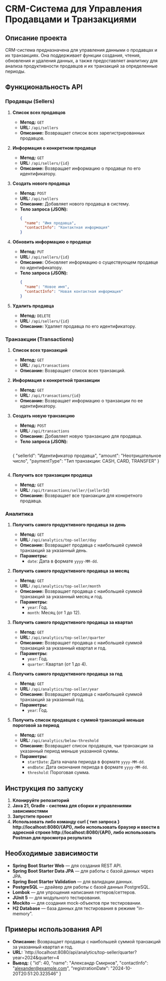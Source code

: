 # CRM-Система для Управления Продавцами и Транзакциями

## Описание проекта

CRM-система предназначена для управления данными о продавцах и их транзакциях. Она поддерживает функции создания, чтения, обновления и удаления данных, а также предоставляет аналитику для анализа продуктивности продавцов и их транзакций за определенные периоды.

## Функциональность API

### Продавцы (Sellers)

1. **Список всех продавцов**
   - **Метод:** `GET`
   - **URL:** `/api/sellers`
   - **Описание:** Возвращает список всех зарегистрированных продавцов.

2. **Информация о конкретном продавце**
   - **Метод:** `GET`
   - **URL:** `/api/sellers/{id}`
   - **Описание:** Возвращает информацию о продавце по его идентификатору.

3. **Создать нового продавца**
   - **Метод:** `POST`
   - **URL:** `/api/sellers`
   - **Описание:** Добавляет нового продавца в систему.
   - **Тело запроса (JSON):**
     ```json
     {
       "name": "Имя продавца",
       "contactInfo": "Контактная информация"
     }
     ```
4. **Обновить информацию о продавце**
   - **Метод:** `PUT`
   - **URL:** `/api/sellers/{id}`
   - **Описание:** Обновляет информацию о существующем продавце по идентификатору.
   - **Тело запроса (JSON):**
     ```json
     {
       "name": "Новое имя",
       "contactInfo": "Новая контактная информация"
     }
     ```

5. **Удалить продавца**
   - **Метод:** `DELETE`
   - **URL:** `/api/sellers/{id}`
   - **Описание:** Удаляет продавца по его идентификатору.

### Транзакции (Transactions)

1. **Список всех транзакций**
   - **Метод:** `GET`
   - **URL:** `/api/transactions`
   - **Описание:** Возвращает список всех транзакций.

2. **Информация о конкретной транзакции**
   - **Метод:** `GET`
   - **URL:** `/api/transactions/{id}`
   - **Описание:** Возвращает информацию о транзакции по ее идентификатору.

3. **Создать новую транзакцию**
   - **Метод:** `POST`
   - **URL:** `/api/transactions`
   - **Описание:** Добавляет новую транзакцию для продавца.
   - **Тело запроса (JSON):**
     ```json
    {
      "sellerId": "Идентификатор продавца",
      "amount": "Неотрицательное число",
      "paymentType": "Тип транзакции: CASH, CARD, TRANSFER" 
    }
     ```

4. **Получить все транзакции продавца**
   - **Метод:** `GET`
   - **URL:** `/api/transactions/seller/{sellerId}`
   - **Описание:** Возвращает все транзакции для конкретного продавца.

### Аналитика

1. **Получить самого продуктивного продавца за день**
   - **Метод:** `GET`
   - **URL:** `/api/analytics/top-seller/day`
   - **Описание:** Возвращает продавца с наибольшей суммой транзакций за указанный день.
   - **Параметры:**
     - `date`: Дата в формате `yyyy-MM-dd`.

2. **Получить самого продуктивного продавца за месяц**
   - **Метод:** `GET`
   - **URL:** `/api/analytics/top-seller/month`
   - **Описание:** Возвращает продавца с наибольшей суммой транзакций за указанный месяц и год.
   - **Параметры:**
     - `year`: Год.
     - `month`: Месяц (от 1 до 12).
  
3. **Получить самого продуктивного продавца за квартал**
   - **Метод:** `GET`
   - **URL:** `/api/analytics/top-seller/quarter`
   - **Описание:** Возвращает продавца с наибольшей суммой транзакций за указанный квартал и год.
   - **Параметры:**
     - `year`: Год.
     - `quarter`: Квартал (от 1 до 4).
    
4. **Получить самого продуктивного продавца за год**
   - **Метод:** `GET`
   - **URL:** `/api/analytics/top-seller/year`
   - **Описание:** Возвращает продавца с наибольшей суммой транзакций за указанный год.
   - **Параметры:**
     - `year`: Год.

5. **Получить список продавцов с суммой транзакций меньше пороговой за период**
   - **Метод:** `GET`
   - **URL:** `/api/analytics/below-threshold`
   - **Описание:** Возвращает список продавцов, чьи транзакции за указанный период меньше указанной суммы.
   - **Параметры:**
     - `startDate`: Дата начала периода в формате `yyyy-MM-dd`.
     - `endDate`: Дата окончания периода в формате `yyyy-MM-dd`.
     - `threshold`: Пороговая сумма.

## Инструкция по запуску
1. **Клонируйте репозиторий**
2. **Java 21, Gradle - система для сборки и управлениями зависимостями**
3. **Запустите проект**
4. **Использовать либо команду curl { тип запроса } http://localhost:8080/{API}, либо использовать браузер и ввести в адресной строке http://localhost:8080/{API}, либо использовать Postman для просмотра результата**

## Необходимые зависимости
- **Spring Boot Starter Web** — для создания REST API.
- **Spring Boot Starter Data JPA** — для работы с базой данных через JPA.
- **Spring Boot Starter Validation** — для валидации данных.
- **PostgreSQL** — драйвер для работы с базой данных PostgreSQL.
- **Lombok** — для упрощения написания геттеров/сеттеров.
- **JUnit 5** — для модульного тестирования.
- **Mockito** — для создания mock-объектов при тестировании.
- **H2 Database** — база данных для тестирования в режиме "in-memory".

## Примеры использования API
- **Описание:** Возвращает продавца с наибольшей суммой транзакций за указанный квартал и год.
 - **URL:** `http://localhost:8080/api/analytics/top-seller/quarter?year=2024&quarter=4
 - **Вывод:**
   {
    "id": 40,
    "name": "Александр Смирнов",
    "contactInfo": "alexander@example.com",
    "registrationDate": "2024-10-20T20:51:20.323546"
}
   
